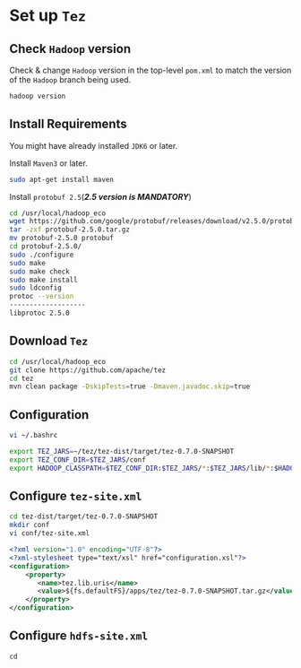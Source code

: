 


# Set up ```Tez```

## Check ```Hadoop``` version
Check & change ```Hadoop``` version in the top-level ```pom.xml``` to match the version of the ```Hadoop``` branch being used.
```sh
hadoop version
```

## Install Requirements
You might have already installed ```JDK6``` or later.

Install ```Maven3``` or later.

```sh
sudo apt-get install maven
```


Install ```protobuf 2.5```(**_2.5 version is MANDATORY_**)

```sh
cd /usr/local/hadoop_eco
wget https://github.com/google/protobuf/releases/download/v2.5.0/protobuf-2.5.0.tar.gz
tar -zxf protobuf-2.5.0.tar.gz 
mv protobuf-2.5.0 protobuf
cd protobuf-2.5.0/
sudo ./configure
sudo make
sudo make check
sudo make install
sudo ldconfig
protoc --version 
-------------------
libprotoc 2.5.0

```


## Download ```Tez```
```sh
cd /usr/local/hadoop_eco
git clone https://github.com/apache/tez
cd tez
mvn clean package -DskipTests=true -Dmaven.javadoc.skip=true
```


## Configuration

```sh
vi ~/.bashrc
```
```sh
export TEZ_JARS=~/tez/tez-dist/target/tez-0.7.0-SNAPSHOT
export TEZ_CONF_DIR=$TEZ_JARS/conf
export HADOOP_CLASSPATH=$TEZ_CONF_DIR:$TEZ_JARS/*:$TEZ_JARS/lib/*:$HADOOP_CLASSPATH
```


## Configure ```tez-site.xml```
```sh
cd tez-dist/target/tez-0.7.0-SNAPSHOT
mkdir conf
vi conf/tez-site.xml
```
```xml
<?xml version="1.0" encoding="UTF-8"?>
<?xml-stylesheet type="text/xsl" href="configuration.xsl"?>
<configuration>
    <property>
       <name>tez.lib.uris</name>
       <value>${fs.defaultFS}/apps/tez/tez-0.7.0-SNAPSHOT.tar.gz</value>
    </property>
</configuration>
```

## Configure ```hdfs-site.xml```
```
cd 
```
